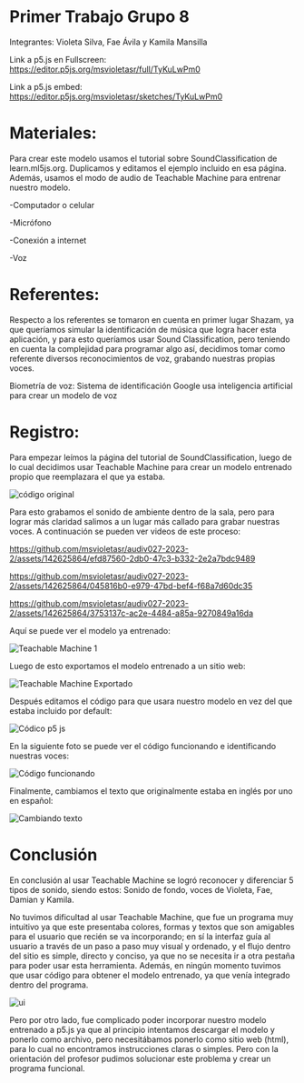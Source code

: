 # Primer Trabajo Grupo 8

Integrantes: Violeta Silva, Fae Ávila y Kamila Mansilla

Link a p5.js en Fullscreen: https://editor.p5js.org/msvioletasr/full/TyKuLwPm0

Link a p5.js embed: https://editor.p5js.org/msvioletasr/sketches/TyKuLwPm0

# Materiales: 

Para crear este modelo usamos el tutorial sobre SoundClassification de learn.ml5js.org. Duplicamos y editamos el ejemplo incluido en esa página. Además, usamos el modo de audio de Teachable Machine para entrenar nuestro modelo. 

-Computador o celular

-Micrófono

-Conexión a internet

-Voz

# Referentes: 

Respecto a los referentes se tomaron en cuenta en primer lugar Shazam, ya que queríamos simular la identificación de música que logra hacer esta aplicación, y para esto queríamos usar Sound Classification, pero teniendo en cuenta la complejidad para programar algo así, decidimos tomar como referente diversos reconocimientos de voz, grabando nuestras propias voces.

Biometría de voz: Sistema de identificación
Google usa inteligencia artificial para crear un modelo de voz

# Registro:

Para empezar leímos la página del tutorial de SoundClassification, luego de lo cual decidimos usar Teachable Machine para crear un modelo entrenado propio que reemplazara el que ya estaba. 

![código original](https://github.com/msvioletasr/audiv027-2023-2/assets/142625864/b5c8885d-226f-48e7-ac02-748e6e8d4f15)

Para esto grabamos el sonido de ambiente dentro de la sala, pero para lograr más claridad salimos a un lugar más callado para grabar nuestras voces.
A continuación se pueden ver videos de este proceso:

https://github.com/msvioletasr/audiv027-2023-2/assets/142625864/efd87560-2db0-47c3-b332-2e2a7bdc9489

https://github.com/msvioletasr/audiv027-2023-2/assets/142625864/045816b0-e979-47bd-bef4-f68a7d60dc35

https://github.com/msvioletasr/audiv027-2023-2/assets/142625864/3753137c-ac2e-4484-a85a-9270849a16da

Aquí se puede ver el modelo ya entrenado:

![Teachable Machine 1](https://github.com/msvioletasr/audiv027-2023-2/assets/142625864/476e8124-73e3-444c-a864-92a9c3b86cbc)

Luego de esto exportamos el modelo entrenado a un sitio web:

![Teachable Machine Exportado](https://github.com/msvioletasr/audiv027-2023-2/assets/142625864/b0e1a5cd-8ae6-4a8e-b148-1e21cdc8ab58)

Después editamos el código para que usara nuestro modelo en vez del que estaba incluido por default:

![Códico p5 js](https://github.com/msvioletasr/audiv027-2023-2/assets/142625864/a3bae044-74e1-486c-a55d-9439dba11777)

En la siguiente foto se puede ver el código funcionando e identificando nuestras voces:

![Código funcionando](https://github.com/msvioletasr/audiv027-2023-2/assets/142625864/fa6b75f8-f323-427b-844f-ed9e706eb42b)

Finalmente, cambiamos el texto que originalmente estaba en inglés por uno en español:

![Cambiando texto](https://github.com/msvioletasr/audiv027-2023-2/assets/142625864/0d40c25d-0c85-442c-bb9f-7074ef2517ea)

# Conclusión 

En conclusión al usar Teachable Machine se logró reconocer y diferenciar 5 tipos de sonido, siendo estos: Sonido de fondo, voces de Violeta, Fae, Damian y Kamila. 

No tuvimos dificultad al usar Teachable Machine, que fue un programa muy intuitivo ya que este presentaba colores, formas y textos que son amigables para el usuario que recién se va incorporando; en sí la interfaz guía al usuario a través de un paso a paso muy visual y ordenado, y el flujo dentro del sitio es simple, directo y conciso, ya que no se necesita ir a otra pestaña para poder usar esta herramienta. Además, en ningún momento tuvimos que usar código para obtener el modelo entrenado, ya que venía integrado dentro del programa.

![ui](https://github.com/msvioletasr/audiv027-2023-2/assets/142625864/422cf0c8-639a-4917-af11-05c031b7b882)


Pero por otro lado, fue complicado poder incorporar nuestro modelo entrenado a p5.js ya que al principio intentamos descargar el modelo y ponerlo como archivo, pero necesitábamos ponerlo como sitio web (html), para lo cual no encontramos instrucciones claras o simples. Pero con la orientación del profesor pudimos solucionar este problema y crear un programa funcional.
